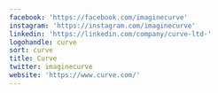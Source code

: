 ```yaml
---
facebook: 'https://facebook.com/imaginecurve'
instagram: 'https://instagram.com/imaginecurve'
linkedin: 'https://linkedin.com/company/curve-ltd-'
logohandle: curve
sort: curve
title: Curve
twitter: imaginecurve
website: 'https://www.curve.com/'
---
```

